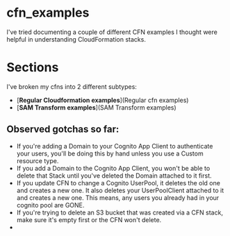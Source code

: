 # cfn_examples

I've tried documenting a couple of different CFN examples I thought were helpful in understanding CloudFormation stacks.

# Sections

I've broken my cfns into 2 different subtypes:
- [**Regular Cloudformation examples**](Regular cfn examples)
- [**SAM Transform examples**](SAM Transform examples)


## Observed gotchas so far:
- If you're adding a Domain to your Cognito App Client to authenticate your users, you'll be doing this by hand unless you use a Custom resource type.
- If you add a Domain to the Cognito App Client, you won't be able to delete that Stack until you've deleted the Domain attached to it first.
- If you update CFN to change a Cognito UserPool, it deletes the old one and creates a new one. It also deletes your UserPoolClient attached to it and creates a new one. This means, any users you already had in your cognito pool are GONE.
- If you're trying to delete an S3 bucket that was created via a CFN stack, make sure it's empty first or the CFN won't delete.
- 